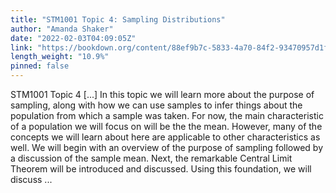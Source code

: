 ```yaml
---
title: "STM1001 Topic 4: Sampling Distributions"
author: "Amanda Shaker"
date: "2022-02-03T04:09:05Z"
link: "https://bookdown.org/content/88ef9b7c-5833-4a70-84f2-93470957d1f9/"
length_weight: "10.9%"
pinned: false
---
```


STM1001 Topic 4 [...] In this topic we will learn more about the purpose of sampling, along with how we can use samples to infer things about the population from which a sample was taken. For now, the main characteristic of a population we will focus on will be the the mean. However, many of the concepts we will learn about here are applicable to other characteristics as well. We will begin with an overview of the purpose of sampling followed by a discussion of the sample mean. Next, the remarkable Central Limit Theorem will be introduced and discussed. Using this foundation, we will discuss ...
